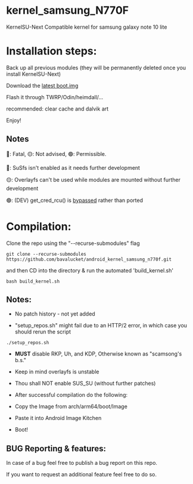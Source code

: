 # kernel_samsung_N770F

KernelSU-Next Compatible kernel for samsung galaxy note 10 lite

# Installation steps:

Back up all previous modules (they will be permanently deleted once you install KernelSU-Next)

Download the [latest boot.img](https://github.com/bavalucket/android_kernel_samsung_n770f/releases/tag/releases)

Flash it through TWRP/Odin/heimdall/...

recommended: clear cache and dalvik art

Enjoy!

## Notes

🔴: Fatal, 🟡: Not advised, 🟢: Permissible.

🔴: SuSfs isn't enabled as it needs further development

🟡: Overlayfs can't be used while modules are mounted without further development

🟢: (DEV) get_cred_rcu() is [bypassed](https://github.com/bavalucket/KernelSU-Next/commit/a55b01ca98602f26f856d2dabb086a880cec26b9) rather than ported



# Compilation:

Clone the repo using the "--recurse-submodules" flag

```
git clone --recurse-submodules https://github.com/bavalucket/android_kernel_samsung_n770f.git
```

and then CD into the directory & run the automated 'build_kernel.sh'

```
bash build_kernel.sh
```
## Notes:

- No patch history - not yet added

- "setup_repos.sh" might fail due to an HTTP/2 error, in which case you should rerun the script

```
./setup_repos.sh
```

- **MUST** disable RKP, Uh, and KDP, Otherwise known as "scamsong's b.s."

- Keep in mind overlayfs is unstable

- Thou shall NOT enable SUS_SU (without further patches)

- After successful compilation do the following:

- Copy the Image from arch/arm64/boot/Image

- Paste it into Android Image Kitchen

- Boot! 

## BUG Reporting & features:

In case of a bug feel free to publish a bug report on this repo.

If you want to request an additional feature feel free to do so.
